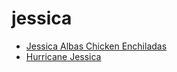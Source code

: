 # jessica

 * [Jessica Albas Chicken Enchiladas](../index/j/jessica-albas-chicken-enchiladas-232349.json)
 * [Hurricane Jessica](../index/h/hurricane-jessica.json)
